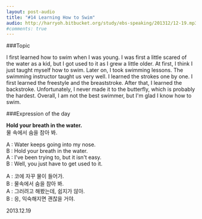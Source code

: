 ```yaml
---
layout: post-audio
title: "#14 Learning How to Swim"
audio: http://harryoh.bitbucket.org/study/ebs-speaking/201312/12-19.mp3
#comments: true
---
```


###Topic

I first learned how to swim when I was young. I was first a little scared of the water as a kid, but I got used to it as I grew a little older. At first, I think I just taught myself how to swim. Later on, I took swimming lessons. The swimming instructor taught us very well. I learned the strokes one by one.  I first learned the freestyle and the breaststroke. After that, I learned the backstroke. Unfortunately, I never made it to the butterfly, which is probably the hardest. Overall, I am not the best swimmer, but I'm glad I know how to swim.

###Expression‍ of the day

**Hold your breath in the water.**  
물 속에서 숨을 참아 봐.

A : Water keeps going into my nose.  
B : Hold your breath in the water.  
A : I've been trying to, but it isn't easy.  
B : Well, you just have to get used to it.  

A : 코에 자꾸 물이 들어가.  
B : 물속에서 숨을 참아 봐.  
A : 그러려고 해봤는데, 쉽지가 않아.  
B : 응, 익숙해지면 괜찮을 거야.  

2013.12.19